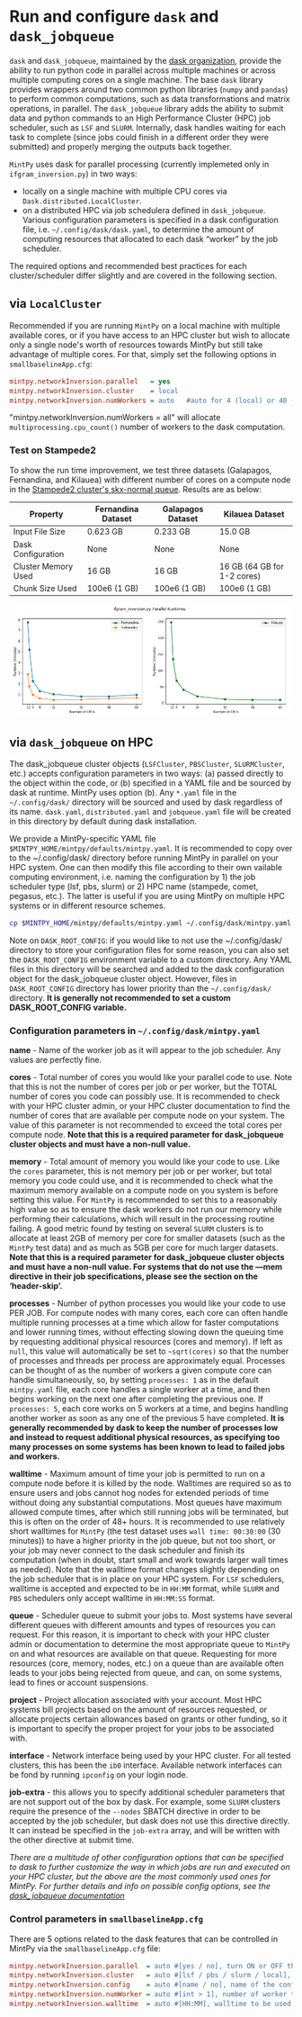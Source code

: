 # Run and configure `dask` and `dask_jobqueue` #

`dask` and `dask_jobqueue`, maintained by the [dask organization](https://dask.org/), provide the ability to run python code in parallel across multiple machines or across multiple computing cores on a single machine. The base `dask` library provides wrappers around two common python libraries (`numpy` and `pandas`) to perform common computations, such as data transformations and matrix operations, in parallel. The `dask_jobqueue` library adds the ability to submit data and python commands to an High Performance Cluster (HPC) job scheduler, such as `LSF` and `SLURM`. Internally, dask handles waiting for each task to complete (since jobs could finish in a different order they were submitted) and properly merging the outputs back together. 

`MintPy` uses dask for parallel processing (currently implemeted only in `ifgram_inversion.py`) in two ways: 

+ locally on a single machine with multiple CPU cores via `Dask.distributed.LocalCluster`. 
+ on a distributed HPC via job schedulera defined in `dask_jobqueue`. Various configuration parameters is specified in a dask configuration file, i.e. `~/.config/dask/dask.yaml`, to determine the amount of computing resources that allocated to each dask “worker” by the job scheduler.

The required options and recommended best practices for each cluster/scheduler differ slightly and are covered in the following section.

## via `LocalCluster` ##

Recommended if you are running `MintPy` on a local machine with multiple available cores, or if you have access to an HPC cluster but wish to allocate only a single node's worth of resources towards MintPy but still take advantage of multiple cores. For that, simply set the following options in `smallbaselineApp.cfg`:

```cfg
mintpy.networkInversion.parallel   = yes
mintpy.networkInversion.cluster    = local
mintpy.networkInversion.numWorkers = auto   #auto for 4 (local) or 40 (non-local), set to "all" to use all available cores.
```

"mintpy.networkInversion.numWorkers = all" will allocate `multiprocessing.cpu_count()` number of workers to the dask computation.

### Test on Stampede2 ###

To show the run time improvement, we test three datasets (Galapagos, Fernandina, and Kilauea) with different number of cores on a compute node in the [Stampede2 cluster's skx-normal queue](https://portal.tacc.utexas.edu/user-guides/stampede2#overview-skxcomputenodes). Results are as below:
 
| Property              | Fernandina Dataset | Galapagos Dataset | Kilauea Dataset            |
|-----------------------|--------------------|-------------------|----------------------------|
| Input File Size       | 0.623 GB           | 0.233 GB          | 15.0 GB                    |
| Dask Configuration    | None               | None              | None                       |
| Cluster Memory Used   | 16 GB              | 16 GB             | 16 GB (64 GB for 1-2 cores)|
| Chunk Size Used       | 100e6 (1 GB)       | 100e6 (1 GB)      | 100e6 (1 GB)               | 
 
![dask-local-cluster-performance](resources/dask-local-cluster-performance.png "Dask LocalCluster Peformance")

## via `dask_jobqueue` on HPC ##

The dask_jobqueue cluster objects (`LSFCluster`, `PBSCluster`, `SLURMCluster`, etc.) accepts configuration parameters in two ways: (a) passed directly to the object within the code, or (b) specified in a YAML file and be sourced by dask at runtime. MintPy uses option (b). Any `*.yaml` file in the `~/.config/dask/` directory will be sourced and used by dask regardless of its name. `dask.yaml`,  `distributed.yaml` and `jobqueue.yaml` file will be created in this directory by default during dask installation. 

We provide a MintPy-specific YAML file `$MINTPY_HOME/mintpy/defaults/mintpy.yaml`. It is recommended to copy over to the ~/.config/dask/ directory before running MintPy in parallel on your HPC system. One can then modify this file according to their own vailable computing environment, i.e. naming the configuration by 1) the job scheduler type (lsf, pbs, slurm) or 2) HPC name (stampede, comet, pegasus, etc.). The latter is useful if you are using MintPy on multiple HPC systems or in different resource schemes.

```bash
cp $MINTPY_HOME/mintpy/defaults/mintpy.yaml ~/.config/dask/mintpy.yaml
```

Note on `DASK_ROOT_CONFIG`: if you would like to not use the ~/.config/dask/ directory to store your configuration files for some reason, you can also set the `DASK_ROOT_CONFIG` environment variable to a custom directory. Any YAML files in this directory will be searched and added to the dask configuration object for the dask_jobqueue cluster object. However, files in `DASK_ROOT_CONFIG` directory has lower priority than the `~/.config/dask/` directory. **It is generally not recommended to set a custom DASK_ROOT_CONFIG variable.**

### Configuration parameters in `~/.config/dask/mintpy.yaml` ###

**name** - Name of the worker job as it will appear to the job scheduler. Any values are perfectly fine.

**cores** - Total number of cores you would like your parallel code to use. Note that this is not the number of cores per job or per worker, but the TOTAL number of cores you code can possibly use. It is recommended to check with your HPC cluster admin, or your HPC cluster documentation to find the number of cores that are available per compute node on your system. The value of this parameter is not recommended to exceed the total cores per compute node. **Note that this is a required parameter for dask_jobqueue cluster objects and must have a non-null value.**

**memory** - Total amount of memory you would like your code to use. Like the `cores` parameter, this is not memory per job or per worker, but total memory you code could use, and it is recommended to check what the maximum memory available on a compute node on you system is before setting this value. For `MintPy` is recommended to set this to a reasonably high value so as to ensure the dask workers do not run our memory while performing their calculations, which will result in the processing routine failing. A good metric found by testing on several `SLURM` clusters is to allocate at least 2GB of memory per core for smaller datasets (such as the `MintPy` test data) and as much as 5GB per core for much larger datasets. **Note that this is a required parameter for dask_jobqueue cluster objects and must have a non-null value. For systems that do not use the —mem directive in their job specifications, please see the section on the ‘header-skip’.**

**processes** - Number of python processes you would like your code to use PER JOB. For compute nodes with many cores, each core can often handle multiple running processes at a time which allow for faster computations and lower running times, without effecting slowing down the queuing time by requesting additional physical resources (cores and memory). If left as `null`, this value will automatically be set to `~sqrt(cores)` so that the number of processes and threads per process are approximately equal.  Processes can be thought of as the number of workers a given compute core can handle simultaneously, so, by setting `processes: 1` as in the default `mintpy.yaml` file, each core handles a single worker at a time, and then begins working on the next one after completing the previous one. If `processes: 5`, each core works on 5 workers at a time, and begins handling another worker as soon as any one of the previous 5 have completed. **It is generally recommended by dask to keep the number of processes low and instead to request additional physical resources, as specifying too many processes on some systems has been known to lead to failed jobs and workers.**

**walltime** - Maximum amount of time your job is permitted to run on a compute node before it is killed by the node. Walltimes are required so as to ensure users and jobs cannot hog nodes for extended periods of time without doing any substantial computations. Most queues have maximum allowed compute times, after which still running jobs will be terminated, but this is often on the order of 48+ hours. It is recommended to use relatively short walltimes for `MintPy` (the test dataset uses `wall time: 00:30:00` (30 minutes)) to have a higher priority in the job queue, but not too short, or your job may never connect to the dask scheduler and finish its computation (when in doubt, start small and work towards larger wall times as needed). Note that the walltime format changes slightly depending on the job scheduler that is in place on your HPC system. For `LSF` schedulers, walltime is accepted and expected to be in `HH:MM` format, while `SLURM` and `PBS` schedulers only accept walltime in `HH:MM:SS` format.

**queue** - Scheduler queue to submit your jobs to. Most systems have several different queues with different amounts and types of resources you can request. For this reason, it is important to check with your HPC cluster admin or documentation to determine the most appropriate queue to `MintPy` on and what resources are available on that queue. Requesting for more resources (core, memory, nodes, etc.) on a queue than are available often leads to your jobs being rejected from queue, and can, on some systems, lead to fines or account suspensions.

**project** - Project allocation associated with your account. Most HPC systems bill projects based on the amount of resources requested, or allocate projects certain allowances based on grants or other funding, so it is important to specify the proper project for your jobs to be associated with.

**interface** - Network interface being used by your HPC cluster. For all tested clusters, this has been the `ib0` interface. Available network interfaces can be fond by running `ipconfig` on your login node.

**job-extra** - this allows you to specify additional scheduler parameters that are not support out of the box by dask. For example, some `SLURM` clusters require the presence of the `--nodes` SBATCH directive in order to be accepted by the job scheduler, but dask does not use this directive directly. It can instead be specified in the `job-extra` array, and will be written with the other directive at submit time.

*There are a multitude of other configuration options that can be specified to dask to further customize the way in which jobs are run and executed on your HPC cluster, but the above are the most commonly used ones for MintPy. For further details and info on possible config options, see the [dask_jobqueue documentation](https://jobqueue.dask.org/en/latest/configuration.html)*

### Control parameters in `smallbaselineApp.cfg` ###

There are 5 options related to the dask features that can be controlled in MintPy via the `smallbaselineApp.cfg` file:

```cfg
mintpy.networkInversion.parallel  = auto #[yes / no], turn ON or OFF the parallel processing with dask, auto for no.
mintpy.networkInversion.cluster   = auto #[lsf / pbs / slurm / local], job scheduler in your HPC system auto for local.
mintpy.networkInversion.config    = auto #[name / no], name of the configuration section in YAML file, auto for no (to use the same name as the cluster type specified above)
mintpy.networkInversion.numWorker = auto #[int > 1], number of worker to submit and run, auto for 4 (local) or 40 (non-local), set to "all" to use all available cores.
mintpy.networkInversion.walltime  = auto #[HH:MM], walltime to be used for each dask job, auto for 00:40.
```
